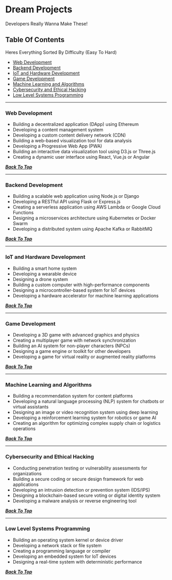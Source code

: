 # Dream Projects

Developers Really Wanna Make These!

## Table Of Contents

Heres Everything Sorted By Difficulty (Easy To Hard)

- [Web Development](#web-development)
- [Backend Development](#backend-development)
- [IoT and Hardware Development](#iot-and-hardware-development)
- [Game Development](#game-development)
- [Machine Learning and Algorithms](#machine-learning-and-algorithms)
- [Cybersecurity and Ethical Hacking](#cybersecurity-and-ethical-hacking)
- [Low Level Systems Programming](#low-level-systems-programming)

---

### Web Development
- Building a decentralized application (DApp) using Ethereum
- Developing a content management system
- Developing a custom content delivery network (CDN)
- Building a web-based visualization tool for data analysis
- Developing a Progressive Web App (PWA)
- Building an interactive data visualization tool using D3.js or Three.js
- Creating a dynamic user interface using React, Vue.js or Angular

***[Back To Top](#dream-projects)***

---

### Backend Development
- Building a scalable web application using Node.js or Django
- Developing a RESTful API using Flask or Express.js
- Creating a serverless application using AWS Lambda or Google Cloud Functions
- Designing a microservices architecture using Kubernetes or Docker Swarm
- Developing a distributed system using Apache Kafka or RabbitMQ

***[Back To Top](#dream-projects)***

---

### IoT and Hardware Development
- Building a smart home system
- Developing a wearable device
- Designing a drone system
- Building a custom computer with high-performance components
- Designing a microcontroller-based system for IoT devices
- Developing a hardware accelerator for machine learning applications

***[Back To Top](#dream-projects)***

---

### Game Development
- Developing a 3D game with advanced graphics and physics
- Creating a multiplayer game with network synchronization
- Building an AI system for non-player characters (NPCs)
- Designing a game engine or toolkit for other developers
- Developing a game for virtual reality or augmented reality platforms

***[Back To Top](#dream-projects)***

---

### Machine Learning and Algorithms
- Building a recommendation system for content platforms
- Developing a natural language processing (NLP) system for chatbots or virtual assistants
- Designing an image or video recognition system using deep learning
- Developing a reinforcement learning system for robotics or game AI
- Creating an algorithm for optimizing complex supply chain or logistics operations

***[Back To Top](#dream-projects)***

---

### Cybersecurity and Ethical Hacking
- Conducting penetration testing or vulnerability assessments for organizations
- Building a secure coding or secure design framework for web applications
- Developing an intrusion detection or prevention system (IDS/IPS)
- Designing a blockchain-based secure voting or digital identity system
- Developing a malware analysis or reverse engineering tool

***[Back To Top](#dream-projects)***

---

### Low Level Systems Programming
- Building an operating system kernel or device driver
- Developing a network stack or file system
- Creating a programming language or compiler
- Developing an embedded system for IoT devices
- Designing a real-time system with deterministic performance

***[Back To Top](#dream-projects)***
